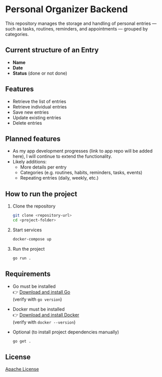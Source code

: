 # Personal Organizer Backend

This repository manages the storage and handling of personal entries — such as tasks, routines, reminders, and appointments — grouped by categories.

## Current structure of an Entry
- **Name**  
- **Date**  
- **Status** (done or not done)  

## Features
- Retrieve the list of entries  
- Retrieve individual entries  
- Save new entries  
- Update existing entries  
- Delete entries  

## Planned features
- As my app development progresses (link to app repo will be added here), I will continue to extend the functionality.  
- Likely additions:
  - More details per entry  
  - Categories (e.g. routines, habits, reminders, tasks, events)  
  - Repeating entries (daily, weekly, etc.)  

## How to run the project

1. Clone the repository  
    ```bash
    git clone <repository-url>
    cd <project-folder>
    ```

2. Start services  
    ```bash
    docker-compose up
    ```

3. Run the project  
    ```bash
    go run .
    ```

## Requirements
- Go must be installed  
  👉 [Download and install Go](https://go.dev/doc/install)  
  (verify with `go version`)  

- Docker must be installed  
  👉 [Download and install Docker](https://docs.docker.com/get-docker/)  
  (verify with `docker --version`)  

- Optional (to install project dependencies manually)  
    ```bash
    go get .
    ```

## License
[Apache License](LICENSE)